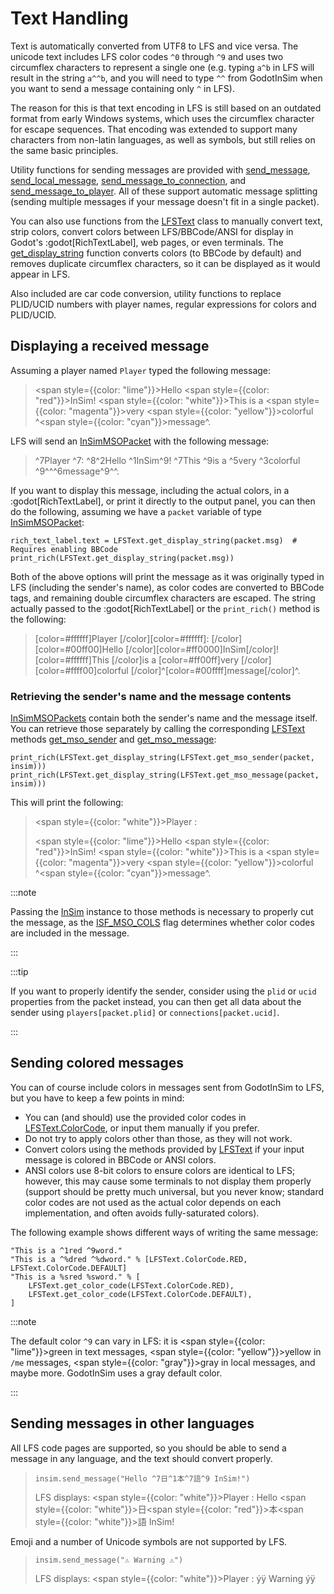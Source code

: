 # Text Handling

Text is automatically converted from UTF8 to LFS and vice versa. The unicode text includes LFS color codes
`^0` through `^9` and uses two circumflex characters to represent a single one (e.g. typing `a^b` in LFS
will result in the string `a^^b`, and you will need to type `^^` from GodotInSim when you want to send
a message containing only `^` in LFS).

The reason for this is that text encoding in LFS is still based on
an outdated format from early Windows systems, which uses the circumflex character for escape sequences.
That encoding was extended to support many characters from non-latin languages, as well as symbols, but
still relies on the same basic principles.

Utility functions for sending messages are provided with
[send_message](/class_ref/InSim.mdx#method_send_message),
[send_local_message](/class_ref/InSim.mdx#method_send_local_message),
[send_message_to_connection](/class_ref/InSim.mdx#method_send_message_to_connection),
and [send_message_to_player](/class_ref/InSim.mdx#method_send_message_to_player).
All of these support automatic message splitting (sending multiple messages if your message doesn't fit
in a single packet).

You can also use functions from the [LFSText](/class_ref/LFSText.mdx) class to manually convert text,
strip colors, convert colors between LFS/BBCode/ANSI for display in Godot's :godot[RichTextLabel], web pages,
or even terminals. The [get_display_string](/class_ref/LFSText.mdx#method_get_display_string)
function converts colors (to BBCode by default) and removes duplicate circumflex characters, so it can be
displayed as it would appear in LFS.

Also included are car code conversion, utility functions to replace PLID/UCID numbers with player
names, regular expressions for colors and PLID/UCID.

## Displaying a received message

Assuming a player named `Player` typed the following message:

> <span style={{color: "lime"}}>Hello</span> <span style={{color: "red"}}>InSim</span>!
> <span style={{color: "white"}}>This</span> is a <span style={{color: "magenta"}}>very</span>
> <span style={{color: "yellow"}}>colorful</span> ^<span style={{color: "cyan"}}>message</span>^.

LFS will send an [InSimMSOPacket](/class_ref/InSimMSOPacket.mdx) with the following message:

> ^7Player ^7: ^8^2Hello ^1InSim^9! ^7This ^9is a ^5very ^3colorful ^9^^^6message^9^^.

If you want to display this message, including the actual colors, in a :godot[RichTextLabel], or
print it directly to the output panel, you can then do the following, assuming we have a `packet`
variable of type [InSimMSOPacket](/class_ref/InSimMSOPacket.mdx):

```gdscript
rich_text_label.text = LFSText.get_display_string(packet.msg)  # Requires enabling BBCode
print_rich(LFSText.get_display_string(packet.msg))
```

Both of the above options will print the message as it was originally typed in LFS (including
the sender's name), as color codes are converted to BBCode tags, and remaining double circumflex
characters are escaped. The string actually passed to the :godot[RichTextLabel] or the
`print_rich()` method is the following:

> \[color=#ffffff]Player \[/color]\[color=#ffffff]: \[/color]
> \[color=#00ff00]Hello \[/color]\[color=#ff0000]InSim\[/color]! \[color=#ffffff]This \[/color]is a
> \[color=#ff00ff]very \[/color]\[color=#ffff00]colorful \[/color]^\[color=#00ffff]message\[/color]^.

### Retrieving the sender's name and the message contents

[InSimMSOPackets](/class_ref/InSimMSOPacket.mdx) contain both the sender's name and the message
itself. You can retrieve those separately by calling the corresponding [LFSText](/class_ref/LFSText.mdx)
methods [get_mso_sender](/class_ref/LFSText.mdx#method_get_mso_sender) and
[get_mso_message](/class_ref/LFSText.mdx#method_get_mso_message):

```gdscript
print_rich(LFSText.get_display_string(LFSText.get_mso_sender(packet, insim)))
print_rich(LFSText.get_display_string(LFSText.get_mso_message(packet, insim)))
```

This will print the following:

> <span style={{color: "white"}}>Player :</span>
>
> <span style={{color: "lime"}}>Hello</span> <span style={{color: "red"}}>InSim</span>!
> <span style={{color: "white"}}>This</span> is a <span style={{color: "magenta"}}>very</span>
> <span style={{color: "yellow"}}>colorful</span> ^<span style={{color: "cyan"}}>message</span>^.

:::note

Passing the [InSim](/class_ref/InSim.mdx) instance to those methods is necessary to properly cut
the message, as the [ISF_MSO_COLS](/class_ref/InSim.mdx#enum_InitFlag_constant_ISF_MSO_COLS) flag
determines whether color codes are included in the message.

:::

:::tip

If you want to properly identify the sender, consider using the `plid` or `ucid` properties from
the packet instead, you can then get all data about the sender using `players[packet.plid]` or
`connections[packet.ucid]`.

:::

## Sending colored messages

You can of course include colors in messages sent from GodotInSim to LFS, but you have to keep a few
points in mind:

* You can (and should) use the provided color codes in
    [LFSText.ColorCode](/class_ref/LFSText.mdx#enum_ColorCode), or input them manually if you prefer.
* Do not try to apply colors other than those, as they will not work.
* Convert colors using the methods provided by [LFSText](/class_ref/LFSText.mdx) if your input message
    is colored in BBCode or ANSI colors.
* ANSI colors use 8-bit colors to ensure colors are identical to LFS; however, this may cause some
    terminals to not display them properly (support should be pretty much universal, but you never
    know; standard color codes are not used as the actual color depends on each implementation, and
    often avoids fully-saturated colors).

The following example shows different ways of writing the same message:

```gdscript
"This is a ^1red ^9word."
"This is a ^%dred ^%dword." % [LFSText.ColorCode.RED, LFSText.ColorCode.DEFAULT]
"This is a %sred %sword." % [
    LFSText.get_color_code(LFSText.ColorCode.RED),
    LFSText.get_color_code(LFSText.ColorCode.DEFAULT),
]
```

:::note

The default color `^9` can vary in LFS: it is <span style={{color: "lime"}}>green</span> in text messages,
<span style={{color: "yellow"}}>yellow</span> in `/me` messages, <span style={{color: "gray"}}>gray</span>
in local messages, and maybe more. GodotInSim uses a gray default color.

:::

## Sending messages in other languages

All LFS code pages are supported, so you should be able to send a message in any language, and the
text should convert properly.

> ```gdscript
> insim.send_message("Hello ^7日^1本^7語^9 InSim!")
> ```
>
> LFS displays: <span style={{color: "white"}}>Player : </span>Hello
> <span style={{color: "white"}}>日</span><span style={{color: "red"}}>本</span><span style={{color: "white"}}>語</span>
> InSim!

Emoji and a number of Unicode symbols are not supported by LFS.

> ```gdscript
> insim.send_message("⚠ Warning ⚠")
> ```
>
> LFS displays: <span style={{color: "white"}}>Player : </span>ýÿ Warning ýÿ
